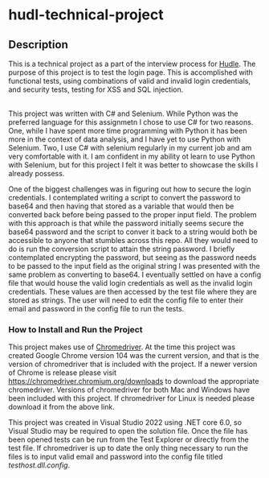 # hudl-technical-project
<h2>Description</h2>
This is a technical project as a part of the interview process for <a href="https://www.hudle.com">Hudle</a>. The purpose of this project is to test the login page. This is accomplished with functional tests, using combinations of valid and invalid login credentials, and security tests, testing for XSS and SQL injection.
<br>
<br>

This project was written with C# and Selenium. While Python was the preferred language for this assignmetn I chose to use C# for two reasons. One, while I have spent more time programming with Python it has been more in the context of data analysis, and I have yet to use Python with Selenium. Two, I use C# with selenium regularly in my current job and am very comfortable with it. I am confident in my ability ot learn to use Python with Selenium, but for this project I felt it was better to showcase the skills I already possess.

One of the biggest challenges was in figuring out how to secure the login credentials. I contemplated writing a script to convert the password to base64 and then having that stored as a variable that would then be converted back before being passed to the proper input field. The problem with this approach is that while the password initially seems secure the base64 password and the script to conver it back to a string would both be accessible to anyone that stumbles across this repo. All they would need to do is run the conversion script to attain the string password. I briefly contemplated encrypting the password, but seeing as the password needs to be passed to the input field as the original string I was presented with the same problem as converting to base64. I eventually settled on have a config file that would house the valid login credentials as well as the invalid login credentials. These values are then accessed by the test file where they are stored as strings. The user will need to edit the config file to enter their email and password in the config file to run the tests.

<h3>How to Install and Run the Project</h3>
This project makes use of <a href="https://chromedriver.chromium.org/home">Chromedriver</a>. At the time this project was created Google Chrome version 104 was the current version, and that is the version of chromedriver that is included with the project. If a newer version of Chrome is release please visit <a href="https://chromedriver.chromium.org/downloads">https://chromedriver.chromium.org/downloads</a> to download the appropriate chromedriver. Versions of chromedriver for both Mac and Windows have been included with this project. If chromedriver for Linux is needed please download it from the above link. 

This project was created in Visual Studio 2022 using .NET core 6.0, so Visual Studio may be required to open the solution file. Once the file has been opened tests can be run from the Test Explorer or directly from the test file. If chromedriver is up to date the only thing necessary to run the files is to input valid email and password into the config file titled <i>testhost.dll.config</i>.
